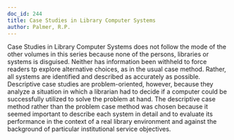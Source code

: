 ```yaml
---
doc_id: 244
title: Case Studies in Library Computer Systems
author: Palmer, R.P.
---
```


Case Studies in Library Computer Systems does not follow the mode of
the other volumes in this series because none of the persons, libraries or
systems is disguised.  Neither has information been withheld to force readers
tp explore alternative choices, as in the usual case method.  Rather, all
systems are identified and described as accurately as possible.  Descriptive
case studies are problem-oriented, however, because they analyze a situation
in which a librarian had to decide if a computer could be successfully
utilized to solve the problem at hand.  The descriptive case method rather
than the problem case method was chosen because it seemed important to
describe each system in detail and to evaluate its performance in the context
of a real library environment and against the background of particular
institutional service objectives.